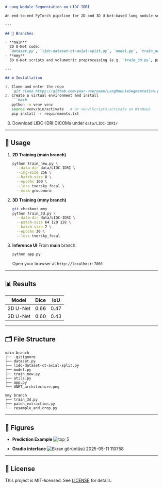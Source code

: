 ````markdown
# Lung Nodule Segmentation on LIDC-IDRI

An end-to-end PyTorch pipeline for 2D and 3D U-Net–based lung nodule segmentation, from raw DICOM to interactive inference UI.

---

## 📂 Branches

- **main**  
  2D U-Net code:  
  `dataset.py`, `lidc-dataset-ct-axial-split.py`, `model.py`, `train_new.py`, `utils.py`, `app.py`  
- **mmy**  
  3D U-Net scripts and volumetric preprocessing (e.g. `train_3d.py`, patch extraction, resampling)

---

## ⚙️ Installation

1. Clone and enter the repo  
   `git clone https://github.com/your-username/LungNoduleSegmentation.git && cd LungNoduleSegmentation`  
2. Create a virtual environment and install  
   ```bash
   python -m venv venv
   source venv/bin/activate   # or venv\Scripts\activate on Windows
   pip install -r requirements.txt
````

3. Download LIDC-IDRI DICOMs under `data/LIDC-IDRI/`

---

## 🚀 Usage

1. **2D Training (main branch)**

   ```bash
   python train_new.py \
     --data-dir data/LIDC-IDRI \
     --img-size 256 \
     --batch-size 8 \
     --epochs 100 \
     --loss tversky_focal \
     --norm groupnorm
   ```
2. **3D Training (mmy branch)**

   ```bash
   git checkout mmy
   python train_3d.py \
     --data-dir data/LIDC-IDRI \
     --patch-size 64 128 128 \
     --batch-size 2 \
     --epochs 30 \
     --loss tversky_focal
   ```
3. **Inference UI**
   From **main** branch:

   ```bash
   python app.py
   ```

   Open your browser at `http://localhost:7860`

---

## 📊 Results

| Model    | Dice | IoU  |
| -------- | ---- | ---- |
| 2D U-Net | 0.66 | 0.47 |
| 3D U-Net | 0.60 | 0.43 |

---

## 🗂 File Structure

```
main branch
├── .gitignore
├── dataset.py
├── lidc-dataset-ct-axial-split.py
├── model.py
├── train_new.py
├── utils.py
├── app.py
└── UNET_architecture.png

mmy branch
├── train_3d.py
├── patch_extraction.py
└── resample_and_crop.py
```

---

## 📸 Figures

* **Prediction Example**
![top_5](https://github.com/user-attachments/assets/b5b6e2a5-a7cf-421a-aba3-5a6948781c86)

* **Gradio interface**
![Ekran görüntüsü 2025-05-11 110758](https://github.com/user-attachments/assets/bd77cce3-1a89-43fb-9853-1f029a931723)


---

## 📜 License

This project is MIT-licensed. See [LICENSE](LICENSE) for details.

```
```

